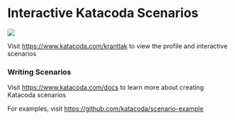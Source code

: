 # Interactive Katacoda Scenarios

[![](http://shields.katacoda.com/katacoda/krantlak/count.svg)](https://www.katacoda.com/krantlak "Get your profile on Katacoda.com")

Visit https://www.katacoda.com/krantlak to view the profile and interactive scenarios

### Writing Scenarios
Visit https://www.katacoda.com/docs to learn more about creating Katacoda scenarios

For examples, visit https://github.com/katacoda/scenario-example
